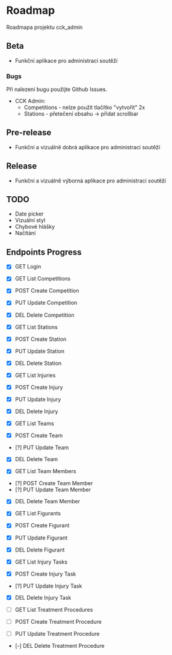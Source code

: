 # Roadmap

Roadmapa projektu cck_admin

## Beta

- Funkční aplikace pro administraci soutěží

### Bugs

Při nalezení bugu použijte Github Issues.

- CCK Admin:
  - Competitions - nelze použít tlačítko "vytvořit" 2x
  - Stations - přetečení obsahu -> přidat scrollbar

## Pre-release

- Funkční a vizuálně dobrá aplikace pro administraci soutěží

## Release

- Funkční a vizuálně výborná aplikace pro administraci soutěží

## TODO

- Date picker
- Vizuální styl
- Chybové hlášky
- Načítání

## Endpoints Progress

- [x] GET Login

- [x] GET List Competitions
- [x] POST Create Competition
- [x] PUT Update Competition
- [x] DEL Delete Competition

- [x] GET List Stations
- [x] POST Create Station
- [x] PUT Update Station
- [x] DEL Delete Station

- [x] GET List Injuries
- [x] POST Create Injury
- [x] PUT Update Injury
- [x] DEL Delete Injury

- [x] GET List Teams
- [x] POST Create Team
- [?] PUT Update Team
- [x] DEL Delete Team

- [x] GET List Team Members
- [?] POST Create Team Member
- [?] PUT Update Team Member
- [x] DEL Delete Team Member

- [x] GET List Figurants
- [x] POST Create Figurant
- [x] PUT Update Figurant
- [x] DEL Delete Figurant

- [x] GET List Injury Tasks
- [x] POST Create Injury Task
- [?] PUT Update Injury Task
- [x] DEL Delete Injury Task

- [ ] GET List Treatment Procedures
- [ ] POST Create Treatment Procedure
- [ ] PUT Update Treatment Procedure
- [-] DEL Delete Treatment Procedure
